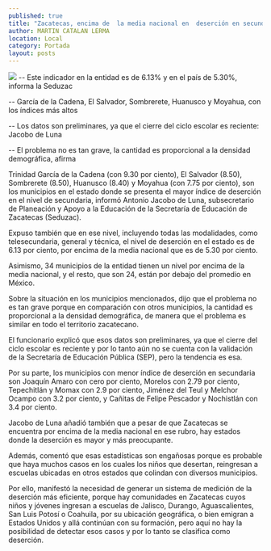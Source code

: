 ```yaml
---
published: true
title: "Zacatecas, encima de  la media nacional en  deserción en secundaria"
author: MARTIN CATALAN LERMA
location: Local
category: Portada
layout: posts
---
```


![](http://i.imgur.com/Hg1Gxv5m.jpg)
-- Este indicador en la entidad es de 6.13% y en el país de 5.30%, informa la Seduzac

-- García de la Cadena, El Salvador, Sombrerete, Huanusco y Moyahua, con los índices más altos

-- Los datos son preliminares, ya que el cierre del ciclo escolar es reciente: Jacobo de Luna

-- El problema no es tan grave, la cantidad es proporcional a la densidad demográfica, afirma

Trinidad García de la Cadena (con 9.30 por ciento), El Salvador (8.50), Sombrerete (8.50), Huanusco (8.40) y Moyahua (con 7.75 por ciento), son los municipios en el estado donde se presenta el mayor índice de deserción en el nivel de secundaria, informó Antonio Jacobo de Luna, subsecretario de Planeación y Apoyo a la Educación de la Secretaría de Educación de Zacatecas (Seduzac).

Expuso también que en ese nivel, incluyendo todas las modalidades, como telesecundaria, general y técnica, el nivel de deserción en el estado es de 6.13 por ciento, por encima de la media nacional que es de 5.30 por ciento. 

Asimismo, 34 municipios de la entidad tienen un nivel por encima de la media nacional, y el resto, que son 24, están por debajo del promedio en México.

Sobre la situación en los municipios mencionados, dijo que el problema no es tan grave porque en comparación con otros municipios, la cantidad es proporcional a la densidad demográfica, de manera que el problema es similar en todo el territorio zacatecano.

El funcionario explicó que esos datos son preliminares, ya que el cierre del ciclo escolar es reciente y por lo tanto aún no se cuenta con la validación de la Secretaría de Educación Pública (SEP), pero la tendencia es esa.

Por su parte, los municipios con menor índice de deserción en secundaria son Joaquín Amaro con cero por ciento, Morelos con 2.79 por ciento, Tepechitlán y Momax con 2.9 por ciento, Jiménez del Teul y Melchor Ocampo con 3.2 por ciento, y Cañitas de Felipe Pescador y Nochistlán con 3.4 por ciento.

Jacobo de Luna añadió también que a pesar de que Zacatecas se encuentra por encima de la media nacional en ese rubro, hay estados donde la deserción es mayor y más preocupante.

Además, comentó que esas estadísticas son engañosas porque es probable que haya muchos casos en los cuales los niños que desertan, reingresan a escuelas ubicadas en otros estados que colindan con diversos municipios.

Por ello, manifestó la necesidad de generar un sistema de medición de la deserción más eficiente, porque hay comunidades en Zacatecas cuyos niños y jóvenes ingresan a escuelas de Jalisco, Durango, Aguascalientes, San Luis Potosí o Coahuila, por su ubicación geográfica, o bien emigran a Estados Unidos y allá continúan con su formación, pero aquí no hay la posibilidad de detectar esos casos y por lo tanto se clasifica como deserción.
